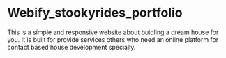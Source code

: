 # Webify_stookyrides_portfolio
This is a simple and responsive website about buidling a dream house for you. It is built for provide services others who need an online platform for contact based house development specially.
